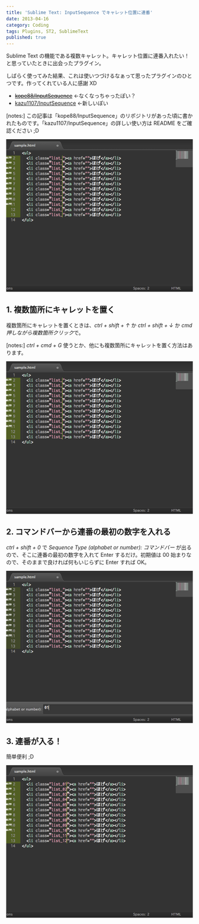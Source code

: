 ```yaml
---
title: 'Sublime Text: InputSequence でキャレット位置に連番'
date: 2013-04-16
category: Coding
tags: Plugins, ST2, SublimeText
published: true
---
```


Sublime Text の機能である複数キャレット。キャレット位置に連番入れたい！と思っていたときに出会ったプラグイン。

しばらく使ってみた結果、これは使いつづけるなぁって思ったプラグインのひとつです。作ってくれている人に感謝 XD

- ~~[kope88/InputSequence](https://github.com/kope88/InputSequence)~~ ←なくなっちゃったぽい？
- [kazu1107/InputSequence](https://github.com/kazu1107/InputSequence) ←新しいぽい

[notes:] この記事は「kope88/InputSequence」のリポジトリがあった頃に書かれたものです。「kazu1107/InputSequence」の詳しい使い方は README をご確認ください ;D

![InputSequence](/assets/images/entries/2013/04/sublime-text-inputsequence/04.gif)


## 1. 複数箇所にキャレットを置く

複数箇所にキャレットを置くときは、*ctrl + shift + ↑* か *ctrl + shift + ↓* か *cmd 押しながら複数箇所クリック*で。

[notes:] *ctrl + cmd + G* 使うとか、他にも複数箇所にキャレットを置く方法はあります。

![InputSequence](/assets/images/entries/2013/04/sublime-text-inputsequence/01.png)

## 2. コマンドバーから連番の最初の数字を入れる

*ctrl + shift + 0* で *Sequence Type (alphabet or number): コマンドバー* が出るので、そこに連番の最初の数字を入れて Enter するだけ。初期値は 00 始まりなので、そのままで良ければ何もいじらずに Enter すれば OK。

![InputSequence](/assets/images/entries/2013/04/sublime-text-inputsequence/02.png)

## 3. 連番が入る！

簡単便利 ;D

![InputSequence](/assets/images/entries/2013/04/sublime-text-inputsequence/03.png)
